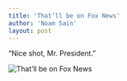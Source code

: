 ```yaml
---
title: 'That’ll be on Fox News'
author: 'Noam Sain'
layout: post
---
```


“Nice shot, Mr. President.”

![That’ll be on Fox News](https://3.bp.blogspot.com/_8aN4krk1nsk/TG-_noXr1GI/AAAAAAAAAbg/7eTkyDz-KA4/s1600/20100309.jpg "That’ll be on Fox News")
